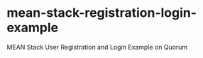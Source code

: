 # mean-stack-registration-login-example

MEAN Stack User Registration and Login Example on Quorum 

